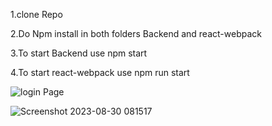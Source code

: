 1.clone Repo

2.Do Npm install in both folders Backend and react-webpack

3.To start Backend use npm start

4.To start react-webpack use npm run start 

![login Page](https://github.com/archana-gangurde/Mern-Todo-App/assets/86183729/47b3b3e9-4c02-4982-9757-25bee1071728)





![Screenshot 2023-08-30 081517](https://github.com/archana-gangurde/Mern-Todo-App/assets/86183729/87669d3e-3205-4ea8-a632-c99e7fc740b5)
